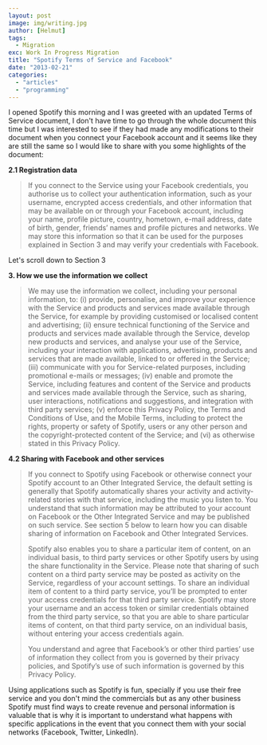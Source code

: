 ```yaml
---
layout: post
image: img/writing.jpg
author: [Helmut]
tags:
  - Migration
exc: Work In Progress Migration
title: "Spotify Terms of Service and Facebook"
date: "2013-02-21"
categories: 
  - "articles"
  - "programming"
---
```


I opened Spotify this morning and I was greeted with an updated Terms of Service document, I don't have time to go through the whole document this time but I was interested to see if they had made any modifications to their document when you connect your Facebook account and it seems like they are still the same so I would like to share with you some highlights of the document:

**2.1 Registration data**

> If you connect to the Service using your Facebook credentials, you authorise us to collect your authentication information, such as your username, encrypted access credentials, and other information that may be available on or through your Facebook account, including your name, profile picture, country, hometown, e-mail address, date of birth, gender, friends’ names and profile pictures and networks. We may store this information so that it can be used for the purposes explained in Section 3 and may verify your credentials with Facebook.

Let's scroll down to Section 3

**3\. How we use the information we collect**

> We may use the information we collect, including your personal information, to: (i) provide, personalise, and improve your experience with the Service and products and services made available through the Service, for example by providing customised or localised content and advertising; (ii) ensure technical functioning of the Service and products and services made available through the Service, develop new products and services, and analyse your use of the Service, including your interaction with applications, advertising, products and services that are made available, linked to or offered in the Service; (iii) communicate with you for Service-related purposes, including promotional e-mails or messages; (iv) enable and promote the Service, including features and content of the Service and products and services made available through the Service, such as sharing, user interactions, notifications and suggestions, and integration with third party services; (v) enforce this Privacy Policy, the Terms and Conditions of Use, and the Mobile Terms, including to protect the rights, property or safety of Spotify, users or any other person and the copyright-protected content of the Service; and (vi) as otherwise stated in this Privacy Policy.

**4.2 Sharing with Facebook and other services**

> If you connect to Spotify using Facebook or otherwise connect your Spotify account to an Other Integrated Service, the default setting is generally that Spotify automatically shares your activity and activity-related stories with that service, including the music you listen to. You understand that such information may be attributed to your account on Facebook or the Other Integrated Service and may be published on such service. See section 5 below to learn how you can disable sharing of information on Facebook and Other Integrated Services.
> 
> Spotify also enables you to share a particular item of content, on an individual basis, to third party services or other Spotify users by using the share functionality in the Service. Please note that sharing of such content on a third party service may be posted as activity on the Service, regardless of your account settings. To share an individual item of content to a third party service, you’ll be prompted to enter your access credentials for that third party service. Spotify may store your username and an access token or similar credentials obtained from the third party service, so that you are able to share particular items of content, on that third party service, on an individual basis, without entering your access credentials again.
> 
> You understand and agree that Facebook’s or other third parties’ use of information they collect from you is governed by their privacy policies, and Spotify’s use of such information is governed by this Privacy Policy.

Using applications such as Spotify is fun, specially if you use their free service and you don't mind the commercials but as any other business Spotify must find ways to create revenue and personal information is valuable that is why it is important to understand what happens with specific applications in the event that you connect them with your social networks (Facebook, Twitter, LinkedIn).
